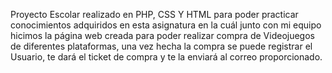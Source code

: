 Proyecto Escolar realizado en PHP, CSS Y HTML para poder practicar conocimientos adquiridos en esta asignatura en la cuál junto con mi equipo hicimos la página web creada para poder realizar compra de Videojuegos de diferentes plataformas, una vez hecha la 
compra se puede registrar el Usuario, te dará el ticket de compra y te la enviará al correo proporcionado.
